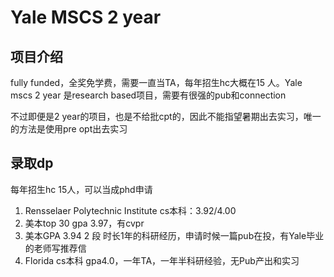 # Yale MSCS 2 year

## 项目介绍
fully funded，全奖免学费，需要一直当TA，每年招生hc大概在15 人。Yale mscs 2 year
是research based项目，需要有很强的pub和connection

不过即便是2 year的项目，也是不给批cpt的，因此不能指望暑期出去实习，唯一的方法是使用pre opt出去实习


## 录取dp
每年招生hc 15人，可以当成phd申请

1. Rensselaer Polytechnic Institute cs本科：3.92/4.00
2. 美本top 30 gpa 3.97，有cvpr 
3. 美本GPA 3.94 2 段 时长1年的科研经历，申请时候一篇pub在投，有Yale毕业的老师写推荐信
4. Florida cs本科 gpa4.0，一年TA，一年半科研经验，无Pub产出和实习
